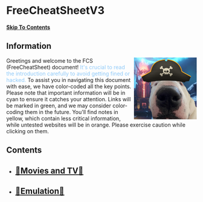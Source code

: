 # FreeCheatSheetV3
[**Skip To Contents**](#contents)

## Information 

<img align="right" width="33%" src="https://github.com/FreeCheatSheet/FreeCheatSheetGuide/blob/main/PiracyDog.png">

<p> Greetings and welcome to the FCS (FreeCheatSheet) document! <span style="color:#90caf9">It's crucial to read the introduction carefully to avoid getting fined or hacked.</span> To assist you in navigating this document with ease, we have color-coded all the key points. Please note that important information will be in cyan to ensure it catches your attention. Links will be marked in green, and we may consider color-coding them in the future. You'll find notes in yellow, which contain less critical information, while untested websites will be in orange. Please exercise caution while clicking on them. <p>

## Contents
- [🍿Movies and TV🍿](https://github.com/FreeCheatSheet/FreeCheatSheetGuide/blob/main/Streaming.md)
    -
- [💾Emulation💾](https://github.com/FreeCheatSheet/FreeCheatSheetGuide/blob/main/Emulation.md)
    -
